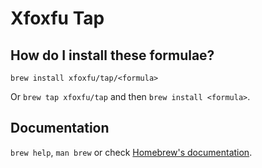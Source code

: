 # Xfoxfu Tap

## How do I install these formulae?

`brew install xfoxfu/tap/<formula>`

Or `brew tap xfoxfu/tap` and then `brew install <formula>`.

## Documentation

`brew help`, `man brew` or check [Homebrew's documentation](https://docs.brew.sh).
